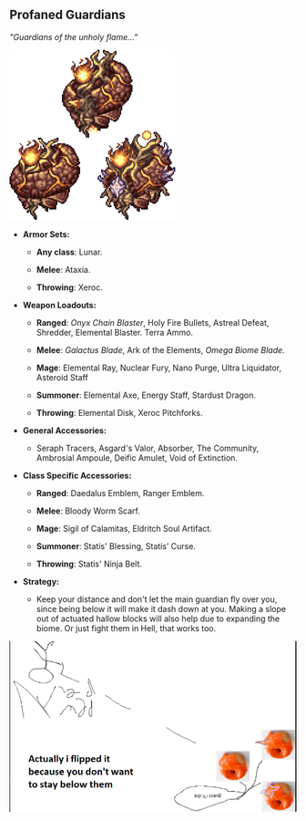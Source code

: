 ## Profaned Guardians

*"Guardians of the unholy flame…"*

![image alt text](../public/BMbpD6rCZ1qoniF20u7H2A_img_61.png)

* **Armor Sets:**

    * **Any class**: Lunar.

    * **Melee**: Ataxia.

    * **Throwing**: Xeroc.

* **Weapon Loadouts:**

    * **Ranged**: *Onyx Chain Blaster*, Holy Fire Bullets, Astreal Defeat, Shredder, Elemental Blaster. Terra Ammo.

    * **Melee**: *Galactus Blade*, Ark of the Elements, *Omega Biome Blade*.

    * **Mage**: Elemental Ray, Nuclear Fury, Nano Purge, Ultra Liquidator, Asteroid Staff

    * **Summoner**: Elemental Axe, Energy Staff, Stardust Dragon.

    * **Throwing**: Elemental Disk, Xeroc Pitchforks.

* **General Accessories:**

    * Seraph Tracers, Asgard's Valor, Absorber, The Community, Ambrosial Ampoule, Deific Amulet, Void of Extinction.

* **Class Specific Accessories:**

    * **Ranged**: Daedalus Emblem, Ranger Emblem.

    * **Melee**: Bloody Worm Scarf.

    * **Mage**: Sigil of Calamitas, Eldritch Soul Artifact.

    * **Summoner**: Statis' Blessing, Statis’ Curse.

    * **Throwing**: Statis' Ninja Belt.

* **Strategy:**

    * Keep your distance and don't let the main guardian fly over you, since being below it will make it dash down at you. Making a slope out of actuated hallow blocks will also help due to expanding the biome. Or just fight them in Hell, that works too.

![image alt text](../public/BMbpD6rCZ1qoniF20u7H2A_img_62.png)
